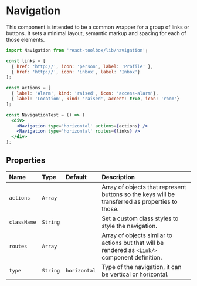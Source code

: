 # Navigation

This component is intended to be a common wrapper for a group of links or buttons. It sets a minimal layout, semantic markup and spacing for each of those elements.

<!-- example -->
```jsx
import Navigation from 'react-toolbox/lib/navigation';

const links = [
  { href: 'http://', icon: 'person', label: 'Profile' },
  { href: 'http://', icon: 'inbox', label: 'Inbox'}
];

const actions = [
  { label: 'Alarm', kind: 'raised', icon: 'access-alarm'},
  { label: 'Location', kind: 'raised', accent: true, icon: 'room'}
];

const NavigationTest = () => (
  <div>
    <Navigation type='horizontal' actions={actions} />
    <Navigation type='horizontal' routes={links} />
  </div>
);
```

## Properties

| Name              | Type          | Default         | Description|
|:-----|:-----|:-----|:-----|
| `actions`      | `Array`         |                 | Array of objects that represent buttons so the keys will be transferred as properties to those.|
| `className`     | `String`        |                 | Set a custom class styles to style the navigation.|
| `routes`        | `Array`         |                 | Array of objects similar to actions but that will be rendered as `<Link/>` component definition. |
| `type`          | `String`        | `horizontal`        | Type of the navigation, it can be vertical or horizontal.|

